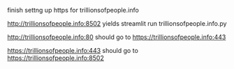 finish settng up https for trillionsofpeople.info

http://trillionsofpeople.info:8502 yields streamlit run trillionsofpeople.info.py

http://trillionsofpeople.info:80 should go to https://trillionsofpeople.info:443

https://trillionsofpeople.info:443 should go to https://trillionsofpeople.info:8502